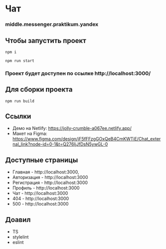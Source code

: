 # Чат
### middle.messenger.praktikum.yandex

## Чтобы запустить проект

```npm i```

```npm run start```

### Проект будет доступен по ссылке http://localhost:3000/

## Для сборки проекта

```npm run build```

## Ссылки
- Демо на Netlify: https://jolly-crumble-a067ee.netlify.app/
- Макет на Figma: https://www.figma.com/design/jF5fFFzgGOxQeB4CmKWTiE/Chat_external_link?node-id=0-1&t=Q276IjJfDsN5ywGL-0


## Доступные страницы
- Главная - http://localhost:3000,
- Авторизация - http://localhost:3000
- Регистрация - http://localhost:3000
- Профиль - http://localhost:3000
- Чат - http://localhost:3000
- 404 - http://localhost:3000
- 500 - http://localhost:3000


## Доавил
- TS 
- stylelint 
- eslint